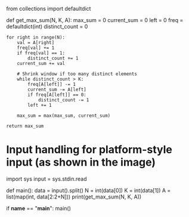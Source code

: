 from collections import defaultdict

def get_max_sum(N, K, A):
    max_sum = 0
    current_sum = 0
    left = 0
    freq = defaultdict(int)
    distinct_count = 0

    for right in range(N):
        val = A[right]
        freq[val] += 1
        if freq[val] == 1:
            distinct_count += 1
        current_sum += val

        # Shrink window if too many distinct elements
        while distinct_count > K:
            freq[A[left]] -= 1
            current_sum -= A[left]
            if freq[A[left]] == 0:
                distinct_count -= 1
            left += 1

        max_sum = max(max_sum, current_sum)

    return max_sum

# Input handling for platform-style input (as shown in the image)
import sys
input = sys.stdin.read

def main():
    data = input().split()
    N = int(data[0])
    K = int(data[1])
    A = list(map(int, data[2:2+N]))
    print(get_max_sum(N, K, A))

if __name__ == "__main__":
    main()